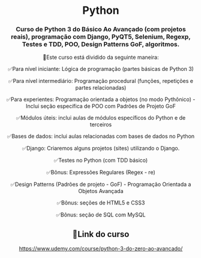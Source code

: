 <div align="center">

# Python

### Curso de Python 3 do Básico Ao Avançado (com projetos reais), programação com Django, PyQT5, Selenium, Regexp, Testes e TDD, POO, Design Patterns GoF, algoritmos.

📌Este curso está dividido da seguinte maneira:

✅Para nível iniciante: Lógica de programação (partes básicas de Python 3)

✅Para nível intermediário: Programação procedural (funções, repetições e partes relacionadas)

✅Para experientes: Programação orientada a objetos (no modo Pythônico) - Inclui seção específica de POO com Padrões de Projeto GoF

✅Módulos úteis: inclui aulas de módulos específicos do Python e de terceiros

✅Bases de dados: inclui aulas relacionadas com bases de dados no Python

✅Django: Criaremos alguns projetos (sites) utilizando o Django.

✅Testes no Python (com TDD básico)

✅Bônus: Expressões Regulares (Regex - re)

✅Design Patterns (Padrões de projeto - GoF) - Programação Orientada a Objetos Avançada

✅Bônus: seções de HTML5 e CSS3

✅Bônus: seção de SQL com MySQL

## 🔗Link do curso
https://www.udemy.com/course/python-3-do-zero-ao-avancado/

</div>

